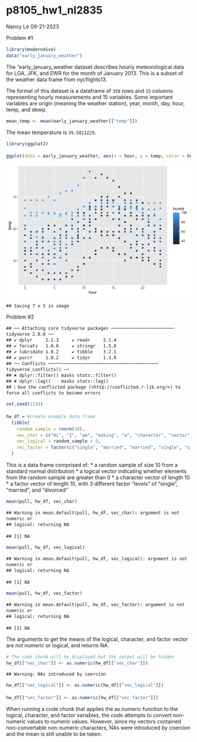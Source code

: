 p8105_hw1_nl2835
================
Nancy Le
09-21-2023

Problem \#1

``` r
library(moderndive)
data("early_january_weather")
```

The “early_january_weather dataset describes hourly meteorological data
for LGA, JFK, and EWR for the month of January 2013. This is a subset of
the weather data frame from nycflights13.

The format of this dataset is a dataframe of `358` rows and `15` columns
representing hourly measurements and 15 variables. Some important
variables are origin (meaning the weather station), year, month, day,
hour, temp, and dewp.

``` r
mean_temp <- mean(early_january_weather[["temp"]])
```

The mean temperature is `39.5821229`.

``` r
library(ggplot2)

ggplot(data = early_january_weather, aes(x = hour, y = temp, color = humid)) + geom_point()
```

![](template--1-_files/figure-gfm/yx_scatter-1.png)<!-- -->

    ## Saving 7 x 5 in image

Problem \#2

    ## ── Attaching core tidyverse packages ──────────────────────── tidyverse 2.0.0 ──
    ## ✔ dplyr     1.1.3     ✔ readr     2.1.4
    ## ✔ forcats   1.0.0     ✔ stringr   1.5.0
    ## ✔ lubridate 1.9.2     ✔ tibble    3.2.1
    ## ✔ purrr     1.0.2     ✔ tidyr     1.3.0
    ## ── Conflicts ────────────────────────────────────────── tidyverse_conflicts() ──
    ## ✖ dplyr::filter() masks stats::filter()
    ## ✖ dplyr::lag()    masks stats::lag()
    ## ℹ Use the conflicted package (<http://conflicted.r-lib.org/>) to force all conflicts to become errors

``` r
set.seed(1234)

hw_df = #create example data frame
  tibble( 
    random_sample = rnorm(10),
    vec_char = c("Hi", "I", "am", "making", "a", "character", "vector", "of", "length", "ten"),
    vec_logical = random_sample > 0, 
    vec_factor = factor(c("single", "married", "married", "single", "single", "divorced", "divorced", "single", "married", "married"))
  )
```

This is a data frame comprised of: \* a random sample of size 10 from a
standard normal distribution \* a logical vector indicating whether
elements from the random sample are greater than 0 \* a character vector
of length 10 \* a factor vector of length 10, with 3 different factor
“levels” of “single”, “married”, and “divorced”

``` r
mean(pull, hw_df, vec_char)
```

    ## Warning in mean.default(pull, hw_df, vec_char): argument is not numeric or
    ## logical: returning NA

    ## [1] NA

``` r
mean(pull, hw_df, vec_logical)
```

    ## Warning in mean.default(pull, hw_df, vec_logical): argument is not numeric or
    ## logical: returning NA

    ## [1] NA

``` r
mean(pull, hw_df, vec_factor)
```

    ## Warning in mean.default(pull, hw_df, vec_factor): argument is not numeric or
    ## logical: returning NA

    ## [1] NA

The arguments to get the means of the logical, character, and factor
vector are not numeric or logical, and returns NA.

``` r
# The code chunk will be displayed but the output will be hidden
hw_df[["vec_char"]] <- as.numeric(hw_df[["vec_char"]])
```

    ## Warning: NAs introduced by coercion

``` r
hw_df[["vec_logical"]] <- as.numeric(hw_df[["vec_logical"]])

hw_df[["vec_factor"]] <- as.numeric(hw_df[["vec_factor"]])
```

When running a code chunk that applies the as.numeric function to the
logical, character, and factor variables, the code attempts to convert
non-numeric values to numeric values. However, since my vectors
contained non-convertable non-numeric characters, NAs were introduced by
coercion and the mean is still unable to be taken.
